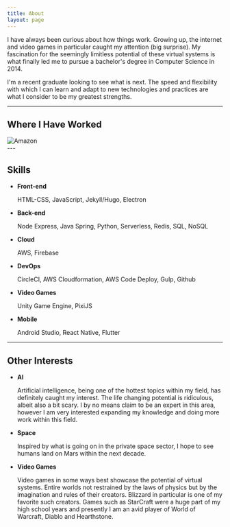 ```yaml
---
title: About
layout: page
---
```


<p>I have always been curious about how things work. Growing up, the internet and video games in particular caught my attention (big surprise). My fascination for the seemingly limitless potential of these virtual systems is what finally led me to pursue a bachelor's degree in Computer Science in 2014.</p>

<p>I'm a recent graduate looking to see what is next. The speed and flexibility with which I can learn and adapt to new technologies and practices are what I consider to be my greatest strengths.</p>

---

## Where I Have Worked

<div class="side-by-side">
    <div class="toleft">
        <img class="image" src="{{ site.url }}/assets/images/amazon_logo_RGB.jpg" alt="Amazon">
    </div>
</div>
---

## Skills

* **Front-end**

    HTML-CSS, JavaScript, Jekyll/Hugo, Electron

* **Back-end**

    Node Express, Java Spring, Python, Serverless, Redis, SQL, NoSQL

* **Cloud**

    AWS, Firebase

* **DevOps**

    CircleCI, AWS Cloudformation, AWS Code Deploy, Gulp, Github

* **Video Games**

    Unity Game Engine, PixiJS

* **Mobile**

    Android Studio, React Native, Flutter

---

## Other Interests

* **AI**

    Artificial intelligence, being one of the hottest topics within my field, has definitely caught my interest. The life changing potential is ridiculous, albeit also a bit scary. I by no means claim to be an expert in this area, however I am very interested expanding my knowledge and doing more work within this field.
    
* **Space**

    Inspired by what is going on in the private space sector, I hope to see humans land on Mars within the next decade.

* **Video Games**

    Video games in some ways best showcase the potential of virtual systems. Entire worlds not restrained by the laws of physics but by the imagination and rules of their creators. Blizzard in particular is one of my favorite such creators. Games such as StarCraft were a huge part of my high school years and presently I am an avid player of World of Warcraft, Diablo and Hearthstone.
